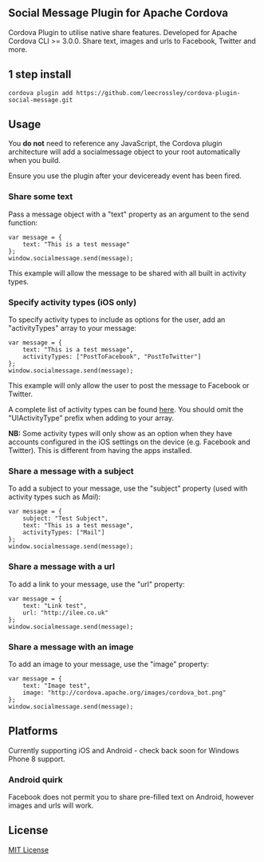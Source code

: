 ## Social Message Plugin for Apache Cordova

Cordova Plugin to utilise native share features. Developed for Apache Cordova CLI >= 3.0.0. Share text, images and urls to Facebook, Twitter and more.

## 1 step install

```
cordova plugin add https://github.com/leecrossley/cordova-plugin-social-message.git
```

## Usage

You **do not** need to reference any JavaScript, the Cordova plugin architecture will add a socialmessage object to your root automatically when you build.

Ensure you use the plugin after your deviceready event has been fired.

### Share some text

Pass a message object with a "text" property as an argument to the send function:

```
var message = {
    text: "This is a test message"
};
window.socialmessage.send(message);
```

This example will allow the message to be shared with all built in activity types.

### Specify activity types (iOS only)

To specify activity types to include as options for the user, add an "activityTypes" array to your message:

```
var message = {
    text: "This is a test message",
    activityTypes: ["PostToFacebook", "PostToTwitter"]
};
window.socialmessage.send(message);
```

This example will only allow the user to post the message to Facebook or Twitter.

A complete list of activity types can be found [here](http://developer.apple.com/library/ios/#documentation/UIKit/Reference/UIActivity_Class/Reference/Reference.html#//apple_ref/occ/cl/UIActivity). You should omit the "UIActivityType" prefix when adding to your array.

**NB:** Some activity types will only show as an option when they have accounts configured in the iOS settings on the device (e.g. Facebook and Twitter). This is different from having the apps installed.

### Share a message with a subject

To add a subject to your message, use the "subject" property (used with activity types such as *Mail*):

```
var message = {
    subject: "Test Subject",
    text: "This is a test message",
    activityTypes: ["Mail"]
};
window.socialmessage.send(message);
```

### Share a message with a url

To add a link to your message, use the "url" property:

```
var message = {
    text: "Link test",
    url: "http://ilee.co.uk"
};
window.socialmessage.send(message);
```

### Share a message with an image

To add an image to your message, use the "image" property:

```
var message = {
    text: "Image test",
    image: "http://cordova.apache.org/images/cordova_bot.png"
};
window.socialmessage.send(message);
```

## Platforms

Currently supporting iOS and Android - check back soon for Windows Phone 8 support.

### Android quirk

Facebook does not permit you to share pre-filled text on Android, however images and urls will work.

## License

[MIT License](http://ilee.mit-license.org)
